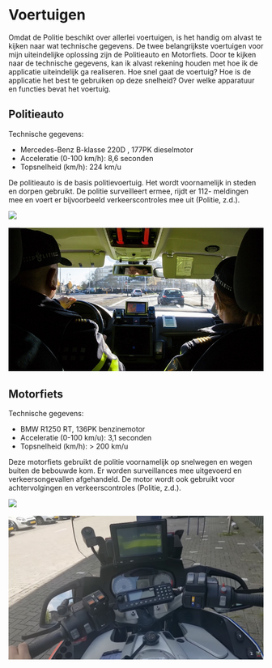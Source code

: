 # Voertuigen

Omdat de Politie beschikt over allerlei voertuigen, is het handig om alvast te kijken naar wat technische gegevens. De twee belangrijkste voertuigen voor mijn uiteindelijke oplossing zijn de Politieauto en Motorfiets. Door te kijken naar de technische gegevens, kan ik alvast rekening houden met hoe ik de applicatie uiteindelijk ga realiseren. Hoe snel gaat de voertuig? Hoe is de applicatie het best te gebruiken op deze snelheid? Over welke apparatuur en functies bevat het voertuig.

## Politieauto

Technische gegevens:

* Mercedes-Benz B-klasse 220D , 177PK dieselmotor   &#x20;
* Acceleratie (0-100 km/h): 8,6 seconden
* Topsnelheid (km/h): 224 km/u

De politieauto is de basis politievoertuig. Het wordt voornamelijk in steden en dorpen gebruikt. De politie surveilleert ermee, rijdt er 112- meldingen mee en voert er bijvoorbeeld verkeerscontroles mee uit (Politie, z.d.).

![](https://www.politie.nl/binaries/w800h450/content/gallery/politie/onderwerpen/p/politievoertuigen/politieauto-mercedes.jpg)

![](<../../.gitbook/assets/image (8).png>)

## Motorfiets

Technische gegevens:

* BMW R1250 RT, 136PK benzinemotor
* Acceleratie (0-100 km/u): 3,1 seconden
* Topsnelheid (km/h): > 200 km/u

Deze motorfiets gebruikt de politie voornamelijk op snelwegen en wegen buiten de bebouwde kom. Er worden surveillances mee uitgevoerd en verkeersongevallen afgehandeld. De motor wordt ook gebruikt voor achtervolgingen en verkeerscontroles (Politie, z.d.).

![](https://www.politie.nl/binaries/w800h450/content/gallery/politie/onderwerpen/p/politievoertuigen/politiemotor.jpg)

![](<../../.gitbook/assets/image (5) (1).png>)
